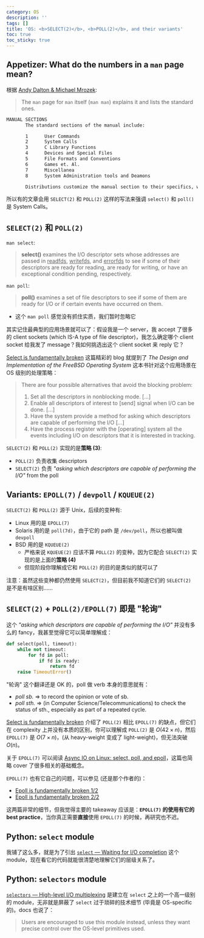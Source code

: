 ```yaml
---
category: OS
description: ''
tags: []
title: 'OS: <b>SELECT(2)</b>, <b>POLL(2)</b>, and their variants'
toc: true
toc_sticky: true
---
```


## Appetizer: What do the numbers in a `man` page mean?

根据 [Andy Dalton & Michael Mrozek](https://unix.stackexchange.com/a/3587):

> The `man` page for `man` itself (`man man`) explains it and lists the standard ones.

```txt
MANUAL SECTIONS
       The standard sections of the manual include:

       1      User Commands
       2      System Calls
       3      C Library Functions
       4      Devices and Special Files
       5      File Formats and Conventions
       6      Games et. Al.
       7      Miscellanea
       8      System Administration tools and Deamons

       Distributions customize the manual section to their specifics, which often include additional sections.
```

所以有的文章会用 `SELECT(2)` 和 `POLL(2)` 这样的写法来强调 `select()` 和 `poll()` 是 System Calls。

## `SELECT(2)` 和 `POLL(2)`

`man select`:

> **select()** examines the I/O descriptor sets whose addresses are passed in <ins>readfds</ins>, <ins>writefds</ins>, and <ins>errorfds</ins> to see if some of their descriptors are ready for reading, are ready for writing, or have an exceptional condition pending, respectively.

`man poll`:

> **poll()** examines a set of file descriptors to see if some of them are ready for I/O or if certain events have occurred on them.

- 这个 `man poll` 感觉没有抓住实质，我们暂时忽略它

其实记住最典型的应用场景就可以了：假设我是一个 server，我 accept 了很多的 client sockets (which IS-A type of file descriptor)，我怎么确定哪个 client socket 给我发了 message？我如何挑选出这个 client socket 来 reply 它？

[Select is fundamentally broken](https://idea.popcount.org/2017-01-06-select-is-fundamentally-broken/) 这篇精彩的 blog 就提到了 _The Design and Implementation of the FreeBSD Operating System_ 这本书针对这个应用场景在 OS 级别的处理策略：

> There are four possible alternatives that avoid the blocking problem:  
>   
> 1. Set all the descriptors in nonblocking mode. [...]
> 2. Enable all descriptors of interest to [send] signal when I/O can be done. [...]
> 3. Have the system provide a method for asking which descriptors are capable of performing the I/O [...]
> 4. Have the process register with the [operating] system all the events including I/O on descriptors that it is interested in tracking.

`SELECT(2)` 和 `POLL(2)` 实现的是**策略 (3)**:

- `POLL(2)` 负责收集 descriptors
- `SELECT(2)` 负责 _"asking which descriptors are capable of performing the I/O"_ from the poll

## Variants: `EPOLL(7)` / `devpoll` / `KQUEUE(2)`

`SELECT(2)` 和 `POLL(2)` 源于 Unix，后续的变种有:

- Linux 用的是 `EPOLL(7)`
- Solaris 用的是 `poll(7d)`，由于它的 path 是 `/dev/poll`，所以也被叫做 `devpoll`
- BSD 用的是 `KQUEUE(2)`
  - 严格来说 `KQUEUE(2)` 应该不算 `POLL(2)` 的变种，因为它配合 `SELECT(2)` 实现的是上面的**策略 (4)**
  - 但现阶段你理解成它和 `POLL(2)` 的目的是类似的就可以了

注意：虽然这些变种都仍然使用 `SELECT(2)`，但目前我不知道它们的 `SELECT(2)` 是不是有啥区别……

## `SELECT(2)` + `POLL(2)/EPOLL(7)` 即是 "轮询"

这个 _"asking which descriptors are capable of performing the I/O"_ 并没有多么的 fancy，我甚至觉得它可以简单理解成：

```python
def select(poll, timeout):
    while not timeout:
        for fd in poll:
            if fd is ready:
                return fd
    raise TimeoutError()
```

"轮询" 这个翻译还是 OK 的，poll 做 verb 本身的意思就有：

- _poll sb._ => to record the opinion or vote of sb.
- _poll sth._ => (in Computer Science/Telecommunications) to check the status of sth., especially as part of a repeated cycle.

[Select is fundamentally broken](https://idea.popcount.org/2017-01-06-select-is-fundamentally-broken/) 介绍了 `POLL(2)` 相比 `EPOLL(7)` 的缺点，但它们在 complexity 上并没有本质的区别，你可以理解成 `POLL(2)` 是 $O(42 \times n)$，然后 `EPOLL(7)` 是 $O(7 \times n)$，(从 heavy-weight 变成了 light-weight)，但无法突破 $O(n)$。

关于 `EPOLL(7)` 可以阅读 [Async IO on Linux: select, poll, and epoll](https://jvns.ca/blog/2017/06/03/async-io-on-linux--select--poll--and-epoll/)，这篇也简略 cover 了很多相关的基础概念。

`EPOLL(7)` 也有它自己的问题，可以参见 (还是那个作者的)：

- [Epoll is fundamentally broken 1/2](https://idea.popcount.org/2017-02-20-epoll-is-fundamentally-broken-12/)
- [Epoll is fundamentally broken 2/2](https://idea.popcount.org/2017-03-20-epoll-is-fundamentally-broken-22/)

这两篇非常的细节，但我觉得主要的 takeaway 应该是：**`EPOLL(7)` 的使用有它的 best practice**，当你真正需要**直接**使用 `EPOLL(7)` 的时候，再研究也不迟。

## Python: `select` module

我铺了这么多，就是为了引出 [`select` — Waiting for I/O completion](https://docs.python.org/3/library/select.html) 这个 module，现在看它的代码就能很清楚地理解它们的层级关系了。

## Python: `selectors` module

[`selectors` — High-level I/O multiplexing](https://docs.python.org/3/library/selectors.html) 是建立在 `select` 之上的一个高一级别的 module，无非就是屏蔽了 `select` 过于琐碎的技术细节 (毕竟是 OS-specific 的)。docs 也说了：

> Users are encouraged to use this module instead, unless they want precise control over the OS-level primitives used.